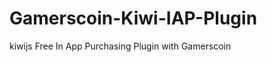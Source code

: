 Gamerscoin-Kiwi-IAP-Plugin
==========================

kiwijs Free In App Purchasing Plugin with Gamerscoin
